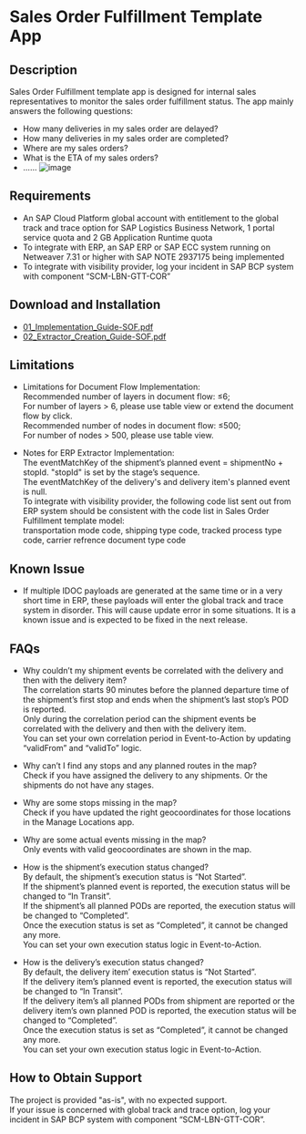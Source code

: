 # Sales Order Fulfillment Template App

## Description
Sales Order Fulfillment template app is designed for internal sales representatives to monitor the sales order fulfillment status. The app mainly answers the following questions:
* How many deliveries in my sales order are delayed?
* How many deliveries in my sales order are completed?
* Where are my sales orders?
* What is the ETA of my sales orders?
* ……
![image](https://github.com/SAP-samples/logistics-business-network-gtt-samples/blob/master/lbn-gtt-sof-sample/Documents/screenshot.png)

## Requirements
* An SAP Cloud Platform global account with entitlement to the global track and trace option for SAP Logistics Business Network, 1 portal service quota and 2 GB Application Runtime quota
* To integrate with ERP, an SAP ERP or SAP ECC system running on Netweaver 7.31 or higher with SAP NOTE 2937175 being implemented 
* To integrate with visibility provider, log your incident in SAP BCP system with component “SCM-LBN-GTT-COR”

## Download and Installation
* [01_Implementation_Guide-SOF.pdf](https://github.com/SAP-samples/logistics-business-network-gtt-samples/blob/master/lbn-gtt-sof-sample/Documents/01_Implementation_Guide-SOF.pdf)
* [02_Extractor_Creation_Guide-SOF.pdf](https://github.com/SAP-samples/logistics-business-network-gtt-samples/blob/master/lbn-gtt-sof-sample/Documents/02_Extractor_Creation_Guide-SOF.pdf)

## Limitations
* Limitations for Document Flow Implementation: </br>
Recommended number of layers in document flow: ≤6; </br>
For number of layers > 6, please use table view or extend the document flow by click. </br>
Recommended number of nodes in document flow: ≤500; </br>
For number of nodes > 500, please use table view. </br>

* Notes for ERP Extractor Implementation: </br>
The eventMatchKey of the shipment’s planned event = shipmentNo + stopId. "stopId" is set by the stage’s sequence. </br>
The eventMatchKey of the delivery's and delivery item's planned event is null. </br>
To integrate with visibility provider, the following code list sent out from ERP system should be consistent with the code list in Sales Order Fulfillment template model: </br>
transportation mode code, shipping type code, tracked process type code, carrier refrence document type code  

## Known Issue
* If multiple IDOC payloads are generated at the same time or in a very short time in ERP, these payloads will enter the global track and trace system in disorder. This will cause update error in some situations. It is a known issue and is expected to be fixed in the next release.

## FAQs
* Why couldn’t my shipment events be correlated with the delivery and then with the delivery item? </br>
The correlation starts 90 minutes before the planned departure time of the shipment’s first stop and ends when the shipment’s last stop’s POD is reported. </br>
Only during the correlation period can the shipment events be correlated with the delivery and then with the delivery item. </br>
You can set your own correlation period in Event-to-Action by updating “validFrom” and “validTo” logic. </br>

* Why can’t I find any stops and any planned routes in the map? </br>
Check if you have assigned the delivery to any shipments. Or the shipments do not have any stages. </br>
 
* Why are some stops missing in the map? </br>
Check if you have updated the right geocoordinates for those locations in the Manage Locations app. </br>

* Why are some actual events missing in the map? </br>
Only events with valid geocoordinates are shown in the map. </br>

* How is the shipment’s execution status changed? </br>
By default, the shipment’s execution status is “Not Started”. </br>
If the shipment’s planned event is reported, the execution status will be changed to “In Transit”. </br>
If the shipment’s all planned PODs are reported, the execution status will be changed to “Completed”. </br>
Once the execution status is set as “Completed”, it cannot be changed any more. </br>
You can set your own execution status logic in Event-to-Action. </br>

* How is the delivery’s execution status changed? </br>
By default, the delivery item’ execution status is “Not Started”. </br>
If the delivery item’s planned event is reported, the execution status will be changed to “In Transit”. </br>
If the delivery item’s all planned PODs from shipment are reported or the delivery item’s own planned POD is reported, the execution status will be changed to “Completed”. </br>
Once the execution status is set as “Completed”, it cannot be changed any more. </br>
You can set your own execution status logic in Event-to-Action. </br>

## How to Obtain Support
The project is provided "as-is", with no expected support. </br>
If your issue is concerned with global track and trace option, log your incident in SAP BCP system with component “SCM-LBN-GTT-COR”. 
